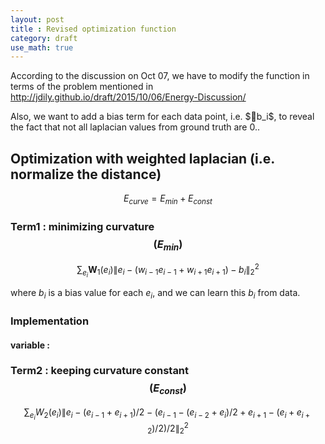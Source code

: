 ```yaml
---
layout: post
title : Revised optimization function
category: draft
use_math: true
---
```

According to the discussion on Oct 07, we have to modify the function in terms of the problem mentioned in 
<http://jdily.github.io/draft/2015/10/06/Energy-Discussion/>

Also, we want to add a bias term for each data point, i.e. $b_i$, to reveal the fact that not all laplacian values from ground truth are 0..

## Optimization with weighted laplacian (i.e. normalize the distance)

$$ E_{curve} = E_{min} + E_{const}$$

### Term1 : minimizing curvature  $$ (E_{min})  $$

$$  \sum_{e_i} \mathbf{W}_1(e_i)\| e_i - (w_{i-1}e_{i-1}+w_{i+1}e_{i+1}) - b_i\| _2^2 $$

where $b_i$ is a bias value for each $e_i$, and we can learn this $b_i$ from data.


### Implementation

#### variable : 

### Term2 : keeping curvature constant  $$ (E_{const})  $$

$$  \sum_{e_i } W_2(e_i) \| e_i - (e_{i-1} + e_{i+1})/2  - (e_{i-1} - (e_{i-2} + e_{i})/2 + e_{i+1} - (e_{i} + e_{i+2})/2  )/2  \|_2^2 $$          

